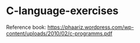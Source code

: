 # C-language-exercises

Reference book: 
https://phaariz.wordpress.com/wp-content/uploads/2010/02/c-programms.pdf 
